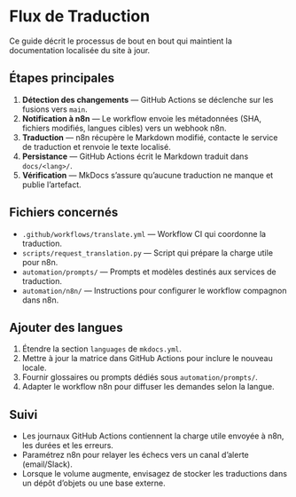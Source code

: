 # Flux de Traduction

Ce guide décrit le processus de bout en bout qui maintient la documentation localisée du site à jour.

## Étapes principales

1. **Détection des changements** — GitHub Actions se déclenche sur les fusions vers `main`.
2. **Notification à n8n** — Le workflow envoie les métadonnées (SHA, fichiers modifiés, langues cibles) vers un webhook n8n.
3. **Traduction** — n8n récupère le Markdown modifié, contacte le service de traduction et renvoie le texte localisé.
4. **Persistance** — GitHub Actions écrit le Markdown traduit dans `docs/<lang>/`.
5. **Vérification** — MkDocs s’assure qu’aucune traduction ne manque et publie l’artefact.

## Fichiers concernés

- `.github/workflows/translate.yml` — Workflow CI qui coordonne la traduction.
- `scripts/request_translation.py` — Script qui prépare la charge utile pour n8n.
- `automation/prompts/` — Prompts et modèles destinés aux services de traduction.
- `automation/n8n/` — Instructions pour configurer le workflow compagnon dans n8n.

## Ajouter des langues

1. Étendre la section `languages` de `mkdocs.yml`.
2. Mettre à jour la matrice dans GitHub Actions pour inclure le nouveau locale.
3. Fournir glossaires ou prompts dédiés sous `automation/prompts/`.
4. Adapter le workflow n8n pour diffuser les demandes selon la langue.

## Suivi

- Les journaux GitHub Actions contiennent la charge utile envoyée à n8n, les durées et les erreurs.
- Paramétrez n8n pour relayer les échecs vers un canal d’alerte (email/Slack).
- Lorsque le volume augmente, envisagez de stocker les traductions dans un dépôt d’objets ou une base externe.
